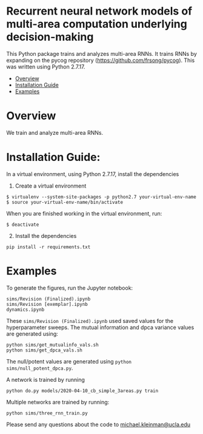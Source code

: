 # Recurrent neural network models of multi-area computation underlying decision-making

This Python package trains and analyzes multi-area RNNs. It trains RNNs by expanding on the pycog repository (https://github.com/frsong/pycog). This was written using Python 2.7.17.

- [Overview](#overview)
- [Installation Guide](#installation-guide)
- [Examples](#examples)

# Overview
We train and analyze multi-area RNNs.


# Installation Guide:
In a virtual environment, using Python 2.7.17, install the dependencies

1. Create a virtual environment
```
$ virtualenv --system-site-packages -p python2.7 your-virtual-env-name
$ source your-virtual-env-name/bin/activate
```

When you are finished working in the virtual environment, run:
```
$ deactivate
```

2. Install the dependencies
```
pip install -r requirements.txt
```

# Examples
To generate the figures, run the Jupyter notebook:

```
sims/Revision (Finalized).ipynb
sims/Revision [exemplar].ipynb
dynamics.ipynb
```

These `sims/Revision (Finalized).ipynb` used saved values for the hyperparameter sweeps. The mutual information and dpca variance values are generated using:

```
python sims/get_mutualinfo_vals.sh
python sims/get_dpca_vals.sh
```

The null/potent values are generated using `python sims/null_potent_dpca.py`.

A network is trained by running
```
python do.py models/2020-04-10_cb_simple_3areas.py train
```

Multiple networks are trained by running:
```
python sims/three_rnn_train.py
```

Please send any questions about the code to michael.kleinman@ucla.edu


